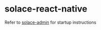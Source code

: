 # solace-react-native

Refer to [solace-admin](https://github.com/jennyrchan/solace-admin/blob/master/README.md) for startup instructions
